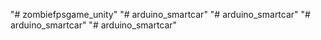 "# zombiefpsgame_unity" 
"# arduino_smartcar" 
"# arduino_smartcar" 
"# arduino_smartcar" 
"# arduino_smartcar" 
